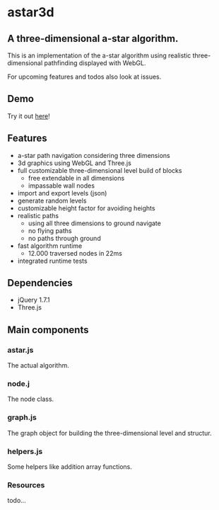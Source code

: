 # astar3d

## A three-dimensional a-star algorithm.
This is an implementation of the a-star algorithm using realistic three-dimensional pathfinding displayed with WebGL.

For upcoming features and todos also look at issues.

## Demo
Try it out [here](http://aeife.github.com/astar3d/app/)!

## Features
* a-star path navigation considering three dimensions
* 3d graphics using WebGL and Three.js 
* full customizable three-dimensional level build of blocks
    * free extendable in all dimensions
    * impassable wall nodes
* import and export levels (json)
* generate random levels
* customizable height factor for avoiding heights
* realistic paths
    * using all three dimensions to ground navigate
    * no flying paths
    * no paths through ground
* fast algorithm runtime 
    * 12.000 traversed nodes in 22ms
* integrated runtime tests

## Dependencies
* jQuery 1.7.1
* Three.js

## Main components

### astar.js
The actual algorithm.

### node.j
The node class.

### graph.js
The graph object for building the three-dimensional level and structur.

### helpers.js
Some helpers like addition array functions.

### Resources
todo...